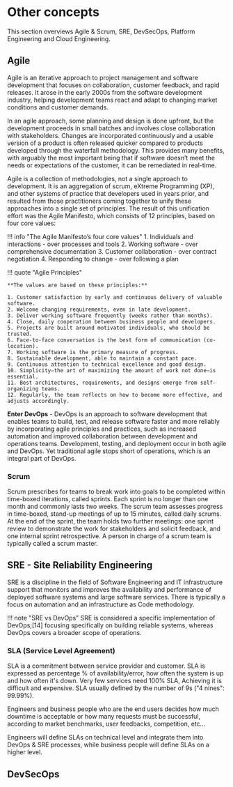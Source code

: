 # Other concepts

This section overviews Agile & Scrum, SRE, DevSecOps, Platform Engineering and Cloud Engineering.

## Agile

Agile is an iterative approach to project management and software development that focuses on collaboration, customer feedback, and rapid releases. It arose in the early 2000s from the software development industry, helping development teams react and adapt to changing market conditions and
customer demands.

In an agile approach, some planning and design is done upfront, but the development proceeds in small batches and involves close collaboration with stakeholders. Changes are incorporated continuously and a usable version of a product is often released quicker compared to products developed through the waterfall methodology. This provides many benefits, with arguably the most important being that if software doesn’t meet the needs or expectations of the customer, it can be remediated in real-time.

Agile is a collection of methodologies, not a single approach to development. It is an aggregation of scrum, eXtreme Programming (XP), and other systems of practice that developers used in years prior, and resulted from those practitioners coming together to unify these approaches into a single set of principles. The result of this unification effort was the Agile Manifesto, which consists of 12 principles, based on four core values:

!!! info "The Agile Manifesto’s four core values"
    1. Individuals and interactions - over processes and tools
    2. Working software - over comprehensive documentation
    3. Customer collaboration - over contract negotiation
    4. Responding to change - over following a plan

!!! quote "Agile Principles"

    **The values are based on these principles:**

    1. Customer satisfaction by early and continuous delivery of valuable software.
    2. Welcome changing requirements, even in late development.
    3. Deliver working software frequently (weeks rather than months).
    4. Close, daily cooperation between business people and developers.
    5. Projects are built around motivated individuals, who should be trusted.
    6. Face-to-face conversation is the best form of communication (co-location).
    7. Working software is the primary measure of progress.
    8. Sustainable development, able to maintain a constant pace.
    9. Continuous attention to technical excellence and good design.
    10. Simplicity—the art of maximizing the amount of work not done—is essential.
    11. Best architectures, requirements, and designs emerge from self-organizing teams.
    12. Regularly, the team reflects on how to become more effective, and adjusts accordingly.

**Enter DevOps** - DevOps is an approach to software development that enables teams to build, test, and release software faster and more reliably by incorporating agile principles and practices, such as increased automation and improved collaboration between development and operations teams. Development, testing, and deployment occur in both agile and DevOps. Yet traditional agile stops short of operations, which is an integral part of DevOps.

### Scrum

Scrum prescribes for teams to break work into goals to be completed within time-boxed iterations, called sprints. Each sprint is no longer than one month and commonly lasts two weeks. The scrum team assesses progress in time-boxed, stand-up meetings of up to 15 minutes, called daily scrums. At the end of the sprint, the team holds two further meetings: one sprint review to demonstrate the work for stakeholders and solicit feedback, and one internal sprint retrospective. A person in charge of a scrum team is typically called a scrum master.

## SRE - Site Reliability Engineering

SRE is a discipline in the field of Software Engineering and IT infrastructure support that monitors and improves the availability and performance of deployed software systems and large software services. There is typically a focus on automation and an infrastructure as Code methodology.

!!! note "SRE vs DevOps"
    SRE is considered a specific implementation of DevOps;[14] focusing specifically on building reliable systems, whereas DevOps covers a broader scope of operations.

### SLA (Service Level Agreement)

SLA is a commitment between service provider and customer. SLA is expressed as
percentage % of availability/error, how often the system is up and how often it's down. Very few services need 100% SLA, Achieving it is difficult and expensive. SLA usually defined by the number of 9s ("4 nines": 99.99%).

Engineers and business people who are the end users decides how much downtime is acceptable or how many requests must be successful, according to market benchmarks, user feedbacks, competition, etc...

Engineers will define SLAs on technical level and integrate them into DevOps & SRE processes, while business people will define SLAs on a higher level.

## DevSecOps

